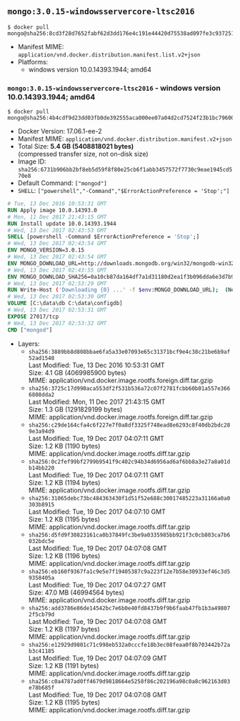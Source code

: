 ## `mongo:3.0.15-windowsservercore-ltsc2016`

```console
$ docker pull mongo@sha256:8cd3f28d7652fabf62d3dd176e4c191e44420d75538ad097fe3c937251b17bd4
```

-	Manifest MIME: `application/vnd.docker.distribution.manifest.list.v2+json`
-	Platforms:
	-	windows version 10.0.14393.1944; amd64

### `mongo:3.0.15-windowsservercore-ltsc2016` - windows version 10.0.14393.1944; amd64

```console
$ docker pull mongo@sha256:4b4cdf9d23dd03fb0de392555aca000ee07a04d2cd7524f23b1bc79600e2134b
```

-	Docker Version: 17.06.1-ee-2
-	Manifest MIME: `application/vnd.docker.distribution.manifest.v2+json`
-	Total Size: **5.4 GB (5408818021 bytes)**  
	(compressed transfer size, not on-disk size)
-	Image ID: `sha256:6731b906bb2bf8eb5d59f8f80e25cb6f1abb3457572f7730c9eae1945cd570e8`
-	Default Command: `["mongod"]`
-	`SHELL`: `["powershell","-Command","$ErrorActionPreference = 'Stop';"]`

```dockerfile
# Tue, 13 Dec 2016 10:53:31 GMT
RUN Apply image 10.0.14393.0
# Mon, 11 Dec 2017 21:43:15 GMT
RUN Install update 10.0.14393.1944
# Wed, 13 Dec 2017 02:43:53 GMT
SHELL [powershell -Command $ErrorActionPreference = 'Stop';]
# Wed, 13 Dec 2017 02:43:54 GMT
ENV MONGO_VERSION=3.0.15
# Wed, 13 Dec 2017 02:43:54 GMT
ENV MONGO_DOWNLOAD_URL=http://downloads.mongodb.org/win32/mongodb-win32-x86_64-2008plus-ssl-3.0.15-signed.msi
# Wed, 13 Dec 2017 02:43:55 GMT
ENV MONGO_DOWNLOAD_SHA256=0a10cb87da164df7a1d31180d2ea1f3b096dda6e3d7b9f95c184ef953a1677bb
# Wed, 13 Dec 2017 02:53:29 GMT
RUN Write-Host ('Downloading {0} ...' -f $env:MONGO_DOWNLOAD_URL); 	(New-Object System.Net.WebClient).DownloadFile($env:MONGO_DOWNLOAD_URL, 'mongo.msi'); 		Write-Host ('Verifying sha256 ({0}) ...' -f $env:MONGO_DOWNLOAD_SHA256); 	if ((Get-FileHash mongo.msi -Algorithm sha256).Hash -ne $env:MONGO_DOWNLOAD_SHA256) { 		Write-Host 'FAILED!'; 		exit 1; 	}; 		Write-Host 'Installing ...'; 	Start-Process msiexec -Wait 		-ArgumentList @( 			'/i', 			'mongo.msi', 			'/quiet', 			'/qn', 			'INSTALLLOCATION=C:\mongodb', 			'ADDLOCAL=all' 		); 	$env:PATH = 'C:\mongodb\bin;' + $env:PATH; 	[Environment]::SetEnvironmentVariable('PATH', $env:PATH, [EnvironmentVariableTarget]::Machine); 		Write-Host 'Verifying install ...'; 	Write-Host '  mongo --version'; mongo --version; 	Write-Host '  mongod --version'; mongod --version; 		Write-Host 'Removing ...'; 	Remove-Item C:\mongodb\bin\*.pdb -Force; 	Remove-Item C:\windows\installer\*.msi -Force; 	Remove-Item mongo.msi -Force; 		Write-Host 'Complete.';
# Wed, 13 Dec 2017 02:53:30 GMT
VOLUME [C:\data\db C:\data\configdb]
# Wed, 13 Dec 2017 02:53:31 GMT
EXPOSE 27017/tcp
# Wed, 13 Dec 2017 02:53:32 GMT
CMD ["mongod"]
```

-	Layers:
	-	`sha256:3889bb8d808bbae6fa5a33e07093e65c31371bcf9e4c38c21be6b9af52ad1548`  
		Last Modified: Tue, 13 Dec 2016 10:53:31 GMT  
		Size: 4.1 GB (4069985900 bytes)  
		MIME: application/vnd.docker.image.rootfs.foreign.diff.tar.gzip
	-	`sha256:3725c17d990aca553df2f531b536a72c07f2781fcbb60b01a557e3666808dda2`  
		Last Modified: Mon, 11 Dec 2017 21:43:15 GMT  
		Size: 1.3 GB (1291829199 bytes)  
		MIME: application/vnd.docker.image.rootfs.foreign.diff.tar.gzip
	-	`sha256:c29de164cfa4c6f227e7f0a8df3325f748ead8e6293c8f40db2bdc289e3a94d9`  
		Last Modified: Tue, 19 Dec 2017 04:07:11 GMT  
		Size: 1.2 KB (1190 bytes)  
		MIME: application/vnd.docker.image.rootfs.diff.tar.gzip
	-	`sha256:0c2fef99bf2799b9541f9c402c94b34d6956ad6af6bb8a3e27a8a01db14bb220`  
		Last Modified: Tue, 19 Dec 2017 04:07:11 GMT  
		Size: 1.2 KB (1194 bytes)  
		MIME: application/vnd.docker.image.rootfs.diff.tar.gzip
	-	`sha256:31065debc73bc484363430f1d51f52e688c30017485223a31166a0a0303b8915`  
		Last Modified: Tue, 19 Dec 2017 04:07:10 GMT  
		Size: 1.2 KB (1195 bytes)  
		MIME: application/vnd.docker.image.rootfs.diff.tar.gzip
	-	`sha256:d5fd9f30823161ca0b37849fc3be9a0335985bb921f3c0cb803ca7b6032bdc5e`  
		Last Modified: Tue, 19 Dec 2017 04:07:08 GMT  
		Size: 1.2 KB (1196 bytes)  
		MIME: application/vnd.docker.image.rootfs.diff.tar.gzip
	-	`sha256:eb160f9367fa1c9e5e7f19405387c9a223f12e7b58e30933ef46c3d59358405a`  
		Last Modified: Tue, 19 Dec 2017 04:07:27 GMT  
		Size: 47.0 MB (46994564 bytes)  
		MIME: application/vnd.docker.image.rootfs.diff.tar.gzip
	-	`sha256:add3786e86de14542bc7e6b0e40fd8437b9f9b6faab47fb1b3a498072f5cb79d`  
		Last Modified: Tue, 19 Dec 2017 04:07:08 GMT  
		Size: 1.2 KB (1197 bytes)  
		MIME: application/vnd.docker.image.rootfs.diff.tar.gzip
	-	`sha256:e12929d9801c71c998eb532a0cccfe18b3ec08feaa0f8b703442b72ab3c41185`  
		Last Modified: Tue, 19 Dec 2017 04:07:09 GMT  
		Size: 1.2 KB (1191 bytes)  
		MIME: application/vnd.docker.image.rootfs.diff.tar.gzip
	-	`sha256:c0a4787ad0ff4679d9818664e5258f86c202196a98c0a8c962163d03e78b685f`  
		Last Modified: Tue, 19 Dec 2017 04:07:08 GMT  
		Size: 1.2 KB (1195 bytes)  
		MIME: application/vnd.docker.image.rootfs.diff.tar.gzip
